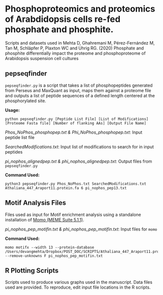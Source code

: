 # Phosphoproteomics and proteomics of Arabdidopsis cells re-fed phosphate and phosphite.
Scripts and datasets used in Mehta D, Ghahremani M, Pérez-Fernández M, Tan M, Schläpfer P, Plaxton WC and Uhrig RG. (2020) Phosphate and phosphite differentially impact the proteome and phosphoproteome of Arabidopsis suspension cell cultures

## pepseqfinder
`pepseqfinder.py` is a script that takes a list of phosphopeptides generated from Perseus and MaxQuant as input, maps them against a proteome file and outputs a list of peptide sequences of a defined length centered at the phosphorylated site.

**Usage:**

````
python pepseqfinder.py [Peptide List File] [List of Modifications] [Proteome Fasta file] [Number of flanking AAs] [Output File Name]
````

*Phos_NoPhos_phosphopep.txt & Phi_NoPhos_phosphopep.txt*: Input peptide list file

*SearchedModifications.txt*: Input list of modifications to search for in input peptides

*pi_nophos_alignedpep.txt & phi_nophos_alignedpep.txt*: Output files from `pepseqfinder.py`

**Command Used:**

````
python3 pepseqfinder.py Phos_NoPhos.txt SearchedModifications.txt Athaliana_447_Araport11.protein.fa 6 pi_nophos_pep13.txt
````


## Motif Analysis Files
Files used as input for Motif enrichment analysis using a standalone installation of [Momo (MEME Suite 5.1.1)](http://meme-suite.org/index.html). 

*pi_nophos_pep_motifin.txt & phi_nophos_pep_motifin.txt*: Input files for `momo`

**Command Used:**

````
momo motifx --width 13 --protein-database /Users/devangmehta/Dropbox/POST_DOC/SCRIPTS/Athaliana_447_Araport11.protein.fa --remove-unknowns F pi_nophos_pep_motifin.txt
````


## R Plotting Scripts

Scripts used to produce various graphs used in the manuscript. Data files used are provided. To reproduce, edit input file locations in the R scripts. 
